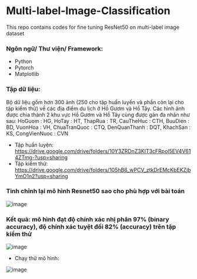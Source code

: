 # Multi-label-Image-Classification
This repo contains codes for fine tuning ResNet50 on multi-label image dataset
### Ngôn ngữ/ Thư viện/ Framework:
* Python
* Pytorch
* Matplotlib
### Tập dữ liệu:
Bộ dữ liệu gồm hơn 300 ảnh (250 cho tập huấn luyến và phần còn lại cho tập kiểm thử) về các địa điểm du lịch ở Hồ Gươm và Hồ Tây. Các hình ảnh được chia thành 2 khu vực Hồ Gươm và Hồ Tây cùng được gán đa nhãn như sau:
HoGuom : HG,
HoTay : HT,
ThapRua : TR,
CauTheHuc : CTH,
BuuDien : BD,
VuonHoa : VH,
ChuaTranQuoc : CTQ,
DenQuanThanh : DQT,
KhachSan : KS,
CongVienNuoc : CVN
* Tập huấn luyện: https://drive.google.com/drive/folders/10Y3ZRDnZ3KIT3cFRpol5EV4V614ZTmg-?usp=sharing
* Tập kiểm thử: https://drive.google.com/drive/folders/105hB6_wPCV_ztkDrEMcKbEKZjbYmO1n2?usp=sharing
### Tinh chỉnh lại mô hình Resnet50 sao cho phù hợp với bài toán
![image](https://github.com/nguyenhoanganh2002/Multi-label-Image-Classification/assets/79850337/e57df669-0858-456f-8f22-a5c8b74aaccf)
### Kết quả: mô hình đạt độ chính xác nhị phân 97% (binary accuracy), độ chính xác tuyệt đối 82% (accuracy) trên tập kiểm thử 
![image](https://github.com/nguyenhoanganh2002/Multi-label-Image-Classification/assets/79850337/a0b1acb5-ed7c-4147-b0ec-6e7514479755)
* Chạy thử mô hình:

![image](https://github.com/nguyenhoanganh2002/Multi-label-Image-Classification/assets/79850337/7fdc4f72-3e92-4a25-9e33-f9b7e9fe78dd)
